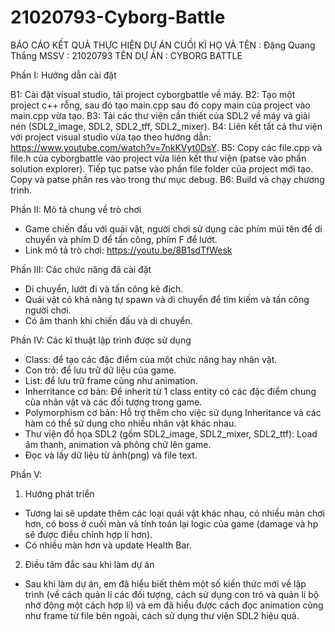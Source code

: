 # 21020793-Cyborg-Battle

BÁO CÁO KẾT QUẢ THỰC HIỆN DỰ ÁN CUỐI KÌ
HỌ VÀ TÊN : Đặng Quang Thắng
MSSV : 21020793
TÊN DỰ ÁN : CYBORG BATTLE

Phần I: Hướng dẫn cài đặt

B1: Cài đặt visual studio, tải project cyborgbattle về máy.
B2: Tạo một project c++ rỗng, sau đó tạo main.cpp sau đó copy main của project vào main.cpp vừa tạo.
B3: Tải các thư viện cần thiết của SDL2 về máy và giải nén (SDL2_image, SDL2, SDL2_tff, SDL2_mixer).
B4: Liên kết tất cả thư viện với project visual studio vừa tạo theo hướng dẫn: https://www.youtube.com/watch?v=7nkKVyt0DsY.
B5: Copy các file.cpp và file.h của cyborgbattle vào project vừa liên kết thư viện (patse vào phần solution explorer). 
    Tiếp tục patse vào phần file folder của project mới tạo.
    Copy và patse phần res vào trong thư mục debug.
B6: Build và chạy chương trình.

Phần II: Mô tả chung về trò chơi

- Game chiến đấu với quái vật, người chơi sử dụng các phím mũi tên để di chuyển và phím D để tấn công, phím F để lướt.
- Link mô tả trò chơi: https://youtu.be/8B1sdTfWesk

Phần III: Các chức năng đã cài đặt

- Di chuyển, lướt đi và tấn công kẻ địch.
- Quái vật có khả năng tự spawn và di chuyển để tìm kiếm và tấn công người chơi.
- Có âm thanh khi chiến đấu và di chuyển.

Phần IV: Các kĩ thuật lập trình được sử dụng

- Class: để tạo các đặc điểm của một chức năng hay nhân vật.
- Con trỏ: để lưu trữ dữ liệu của game.
- List: để lưu trữ frame cũng như animation.
- Inherritance cơ bản: Để inherit từ 1 class entity có các đặc điểm chung của nhân vật và các đối tượng trong game.
- Polymorphism cơ bản: Hỗ trợ thêm cho việc sử dụng Inheritance và các hàm có thể sử dụng cho nhiều nhân vật khác nhau.
- Thư viện đồ họa SDL2 (gồm SDL2_image, SDL2_mixer, SDL2_ttf): Load âm thanh, animation và phông chữ lên game. 
- Đọc và lấy dữ liệu từ ảnh(png) và file text.

Phần V: 

1. Hướng phát triển 
- Tương lai sẽ update thêm các loại quái vật khác nhau, có nhiều màn chơi hơn, có boss ở cuối màn và tính toán lại logic của game 
(damage và hp sẽ được điều chỉnh hợp lí hơn).
- Có nhiều màn hơn và update Health Bar.

2. Điều tâm đắc sau khi làm dự án

- Sau khi làm dự án, em đã hiểu biết thêm một số kiến thức mới về lập trình (về cách quản lí các 
đối tượng, cách sử dụng con trỏ và quản lí bộ nhớ động một cách hợp lí) và em đã hiểu được cách đọc animation 
cũng như frame từ file bên ngoài, cách sử dụng thư viện SDL2 hiệu quả.

